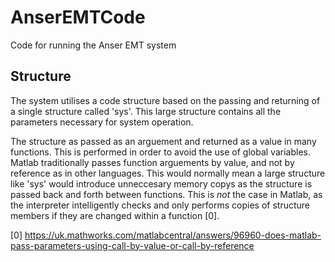 # AnserEMTCode
Code for running the Anser EMT system

Structure
---------
The system utilises a code structure based on the passing and returning of
a single structure called 'sys'. This large structure contains all the parameters
necessary for system operation.

The structure as passed as an arguement and returned as a value in many functions. This is
performed in order to avoid the use of global variables. Matlab traditionally
passes function arguements by value, and not by reference as in other languages. This would normally mean a large structure like 'sys'
would introduce unneccesary memory copys as the structure is passed back and forth between functions. This is *not* the case in Matlab,
as the interpreter intelligently checks and only performs copies of structure members if they are changed within a function [0].

[0] https://uk.mathworks.com/matlabcentral/answers/96960-does-matlab-pass-parameters-using-call-by-value-or-call-by-reference
